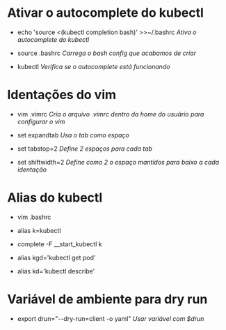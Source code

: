 # Ativar o autocomplete do kubectl

- echo 'source <(kubectl completion bash)' >>~/.bashrc *Ativa o autocomplete do kubectl*

- source .bashrc *Carrega o bash config que acabamos de criar*

- kubectl *Verifica se o autocomplete está funcionando*

# Identações do vim

- vim .vimrc *Cria o arquivo .vimrc dentro da home do usuário para configurar o vim* 

- set expandtab *Usa o tab como espaço*

- set tabstop=2 *Define 2 espaços para cada tab*

- set shiftwidth=2 *Define como 2 o espaço mantidos para baixo a cada identação*

# Alias do kubectl

- vim .bashrc

- alias k=kubectl

- complete -F __start_kubectl k

- alias kgd='kubectl get pod'

- alias kd='kubectl describe'

# Variável de ambiente para dry run

- export drun="--dry-run=client -o yaml" *Usar variável com $drun*
